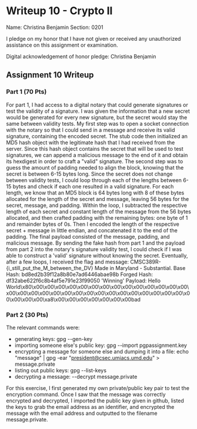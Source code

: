 Writeup 10 - Crypto II
=====

Name: Christina Benjamin
Section: 0201

I pledge on my honor that I have not given or received any unauthorized assistance on this assignment or examination.

Digital acknowledgement of honor pledge: Christina Benjamin

## Assignment 10 Writeup

### Part 1 (70 Pts)
For part 1, I had access to a digital notary that could generate signatures or test the validity of a signature. I was given the information that a new secret would be generated for every new signature, but the secret would stay the same between validity tests. My first step was to open a socket connection with the notary so that I could send in a message and receive its valid signature, containing the encoded secret. The stub code then initialized an MD5 hash object with the legitimate hash that I had received from the server. Since this hash object contains the secret that will be used to test signatures, we can append a malicious message to the end of it and obtain its hexdigest in order to craft a "valid" signature. The second step was to guess the amount of padding needed to align the block, knowing that the secret is between 6-15 bytes long. Since the secret does not change between validity tests, I could loop through each of the lengths between 6-15 bytes and check if each one resulted in a valid signature. For each length, we know that an MD5 block is 64 bytes long with 8 of these bytes allocated for the length of the secret and message, leaving 56 bytes for the secret, message, and padding. Within the loop, I subtracted the respective length of each secret and constant length of the message from the 56 bytes allocated, and then crafted padding with the remaining bytes: one byte of 1 and remainder bytes of 0s. Then I encoded the length of the respective secret + message in little endian, and concatenated it to the end of the padding. The final payload consisted of the message, padding, and malicious message. By sending the fake hash from part 1 and the payload from part 2 into the notary's signature validity test, I could check if I was able to construct a 'valid' signature without knowing the secret. Eventually, after a few loops, I received the flag and message: CMSC389R-{i_still_put_the_M_between_the_DV} Made in Maryland - Substantial.
Base Hash: bd8ed2b39f12a8b80e7ad6446abae98b
Forged Hash: df32abe622f6c8b4af5e791e23f99050
'Winning' Payload: Hello World\x80\x00\x00\x00\x00\x00\x00\x00\x00\x00\x00\x00\x00\x00\x00\x00\x00\x00\x00\x00\x00\x00\x00\x00\x00\x00\x00\x00\x00\x00\x00\x00\x00\x00\x00\xa8\x00\x00\x00\x00\x00\x00\x00bad

### Part 2 (30 Pts)
The relevant commands were:
- generating keys: gpg --gen-key
- importing someone else's public key: gpg --import pgpassignment.key
- encrypting a message for someone else and dumping it into a file: echo "message" | gpg -ear "president@csec.umiacs.umd.edu" > message.private
- listing out public keys: gpg --list-keys
- decrypting a message: --decrypt message.private

For this exercise, I first generated my own private/public key pair to test the encryption command. Once I saw that the message was correctly encrypted and decrypted, I imported the public key given in github, listed the keys to grab the email address as an identifier, and encrypted the message with the email address and outputted to the filename message.private.
